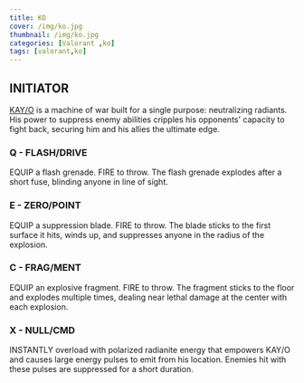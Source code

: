 ```yaml
---
title: KO
cover: /img/ko.jpg
thumbnail: /img/ko.jpg
categories: [Valorant ,ko]
tags: [valorant,ko]
---
```



## INITIATOR

[KAY/O](https://playvalorant.com/en-gb/agents/neon/) is a machine of war built for a single purpose: neutralizing radiants. His power to suppress enemy abilities cripples his opponents' capacity to fight back, securing him and his allies the ultimate edge.

<!-- more -->
### Q - FLASH/DRIVE

EQUIP a flash grenade. FIRE to throw. The flash grenade explodes after a short fuse, blinding anyone in line of sight.

### E - ZERO/POINT

EQUIP a suppression blade. FIRE to throw. The blade sticks to the first surface it hits, winds up, and suppresses anyone in the radius of the explosion.

### C - FRAG/MENT

EQUIP an explosive fragment. FIRE to throw. The fragment sticks to the floor and explodes multiple times, dealing near lethal damage at the center with each explosion.

### X - NULL/CMD

INSTANTLY overload with polarized radianite energy that empowers KAY/O and causes large energy pulses to emit from his location. Enemies hit with these pulses are suppressed for a short duration.
